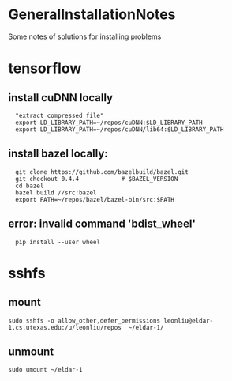 # GeneralInstallationNotes
Some notes of solutions for installing problems

# tensorflow
## install cuDNN locally
	  "extract compressed file"
	  export LD_LIBRARY_PATH=~/repos/cuDNN:$LD_LIBRARY_PATH
	  export LD_LIBRARY_PATH=~/repos/cuDNN/lib64:$LD_LIBRARY_PATH

## install bazel locally:
	  git clone https://github.com/bazelbuild/bazel.git
	  git checkout 0.4.4 			# $BAZEL_VERSION
	  cd bazel
	  bazel build //src:bazel
	  export PATH=~/repos/bazel/bazel-bin/src:$PATH

## error: invalid command 'bdist_wheel'
	  pip install --user wheel

# sshfs
## mount
	sudo sshfs -o allow_other,defer_permissions leonliu@eldar-1.cs.utexas.edu:/u/leonliu/repos  ~/eldar-1/
	
## unmount 
	sudo umount ~/eldar-1
